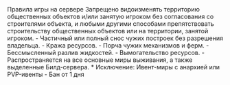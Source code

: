 <!-- Заголовок секции -->
<SectionBlock number="3" type="chapter-title" name="Правила игры">
Правила игры на сервере
</SectionBlock>
<!-- Один айтем правил -->
<RuleItem type="rules__item">
<RuleTitle type="rules__item-title">
Запрещено видоизменять территорию общественных объектов и/или занятую игроком без согласования со строителями объекта, и любыми другими способами препятствовать строительству общественных объектов или на территории, занятой игроком.
</RuleTitle>
<RuleContent type="rules__item-content">
<!-- Примечания -->
<CustomBlock type="rules__item-info">
- Частичный или полный снос чужих построек без разрешения владельца.
- Кража ресурсов.
- Порча чужих механизмов и ферм.
- Бессмысленный разлив жидкостей.
- Вымогательство ресурсов.
- Распространяется на все основные миры выживания, а также выделенные Билд-сервера.
* Исключение: Ивент-миры с анархией или PVP-ивенты
</CustomBlock>
<!-- Наказания -->
<CustomBlock type="rules__item-punishment">
- Бан от 1 дня
</CustomBlock>
</RuleContent>
</RuleItem>